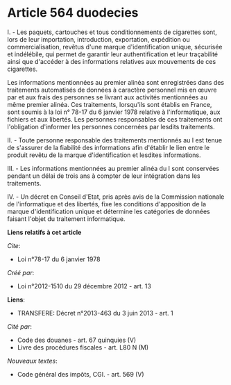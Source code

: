 # Article 564 duodecies

I. - Les paquets, cartouches et tous conditionnements de cigarettes sont, lors de leur importation, introduction,
exportation, expédition ou commercialisation, revêtus d'une marque d'identification unique, sécurisée et indélébile, qui
permet de garantir leur authentification et leur traçabilité ainsi que d'accéder à des informations relatives aux mouvements
de ces cigarettes. 

Les informations mentionnées au premier alinéa sont enregistrées dans des traitements automatisés de données à caractère
personnel mis en œuvre par et aux frais des personnes se livrant aux activités mentionnées au même premier alinéa. Ces
traitements, lorsqu'ils sont établis en France, sont soumis à la 
loi n° 78-17 du 6 janvier 1978
relative à l'informatique, aux fichiers et aux libertés. Les personnes responsables de ces traitements ont l'obligation
d'informer les personnes concernées par lesdits traitements. 

II. - Toute personne responsable des traitements mentionnés au I est tenue de s'assurer de la fiabilité des informations afin
d'établir le lien entre le produit revêtu de la marque d'identification et lesdites informations. 

III. - Les informations mentionnées au premier alinéa du I sont conservées pendant un délai de trois ans à compter de leur
intégration dans les traitements. 

IV. - Un décret en Conseil d'Etat, pris après avis de la Commission nationale de l'informatique et des libertés, fixe les
conditions d'apposition de la marque d'identification unique et détermine les catégories de données faisant l'objet du
traitement informatique.

**Liens relatifs à cet article**

_Cite_:

  - Loi n°78-17 du 6 janvier 1978

_Créé par_:

  - Loi n°2012-1510 du 29 décembre 2012 - art. 13

**Liens**:

  - TRANSFERE: Décret n°2013-463 du 3 juin 2013 - art. 1

_Cité par_:

  - Code des douanes - art. 67 quinquies (V)
  - Livre des procédures fiscales - art. L80 N (M)

_Nouveaux textes_:

  - Code général des impôts, CGI. - art. 569 (V)
